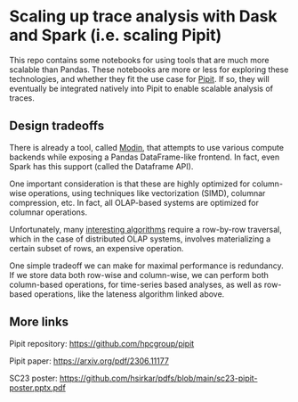 # Scaling up trace analysis with Dask and Spark (i.e. scaling Pipit)

This repo contains some notebooks for using tools that are much more scalable than Pandas. These notebooks are more or less
for exploring these technologies, and whether they fit the use case for [Pipit](https://github.com/hpcgroup/pipit). If so,
they will eventually be integrated natively into Pipit to enable scalable analysis of traces.

## Design tradeoffs

There is already a tool, called [Modin](https://github.com/modin-project/modin), that attempts to use various compute backends while
exposing a Pandas DataFrame-like frontend. In fact, even Spark has this support (called the Dataframe API).

One important consideration is that these are highly optimized for column-wise operations, using techniques like
vectorization (SIMD), columnar compression, etc. In fact, all OLAP-based systems are optimized for columnar operations.

Unfortunately, many [interesting algorithms](http://www.cs.umd.edu/~bhatele/pubs/pdf/2016/tpds2016.pdf) require a row-by-row
traversal, which in the case of distributed OLAP systems, involves materializing a certain subset of rows, an expensive operation.

One simple tradeoff we can make for maximal performance is redundancy. If we store data both row-wise and column-wise,
we can perform both column-based operations, for time-series based analyses, as well as row-based operations, like the lateness
algorithm linked above.

## More links

Pipit repository: https://github.com/hpcgroup/pipit

Pipit paper: https://arxiv.org/pdf/2306.11177

SC23 poster: https://github.com/hsirkar/pdfs/blob/main/sc23-pipit-poster.pptx.pdf
